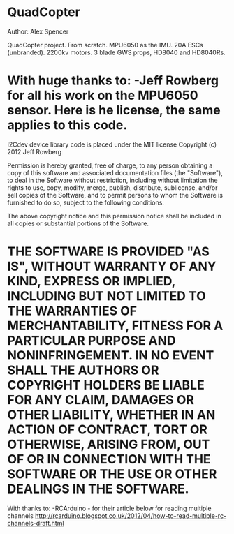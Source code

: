 QuadCopter
==========

Author: Alex Spencer

QuadCopter project. From scratch. MPU6050 as the IMU. 20A ESCs (unbranded). 2200kv motors. 3 blade GWS props, HD8040 and HD8040Rs.

 With huge thanks to:
 -Jeff Rowberg for all his work on the MPU6050 sensor. Here is he license, the same applies to this code.
 ==========================================================
 
 I2Cdev device library code is placed under the MIT license
 Copyright (c) 2012 Jeff Rowberg
 
 Permission is hereby granted, free of charge, to any person obtaining a copy
 of this software and associated documentation files (the "Software"), to deal
 in the Software without restriction, including without limitation the rights
 to use, copy, modify, merge, publish, distribute, sublicense, and/or sell
 copies of the Software, and to permit persons to whom the Software is
 furnished to do so, subject to the following conditions:
 
 The above copyright notice and this permission notice shall be included in
 all copies or substantial portions of the Software.
 
 THE SOFTWARE IS PROVIDED "AS IS", WITHOUT WARRANTY OF ANY KIND, EXPRESS OR
 IMPLIED, INCLUDING BUT NOT LIMITED TO THE WARRANTIES OF MERCHANTABILITY,
 FITNESS FOR A PARTICULAR PURPOSE AND NONINFRINGEMENT. IN NO EVENT SHALL THE
 AUTHORS OR COPYRIGHT HOLDERS BE LIABLE FOR ANY CLAIM, DAMAGES OR OTHER
 LIABILITY, WHETHER IN AN ACTION OF CONTRACT, TORT OR OTHERWISE, ARISING FROM,
 OUT OF OR IN CONNECTION WITH THE SOFTWARE OR THE USE OR OTHER DEALINGS IN
 THE SOFTWARE.
 ==========================================================
 
 With thanks to:
 -RCArduino - for their article below for reading multiple channels
 http://rcarduino.blogspot.co.uk/2012/04/how-to-read-multiple-rc-channels-draft.html
 
